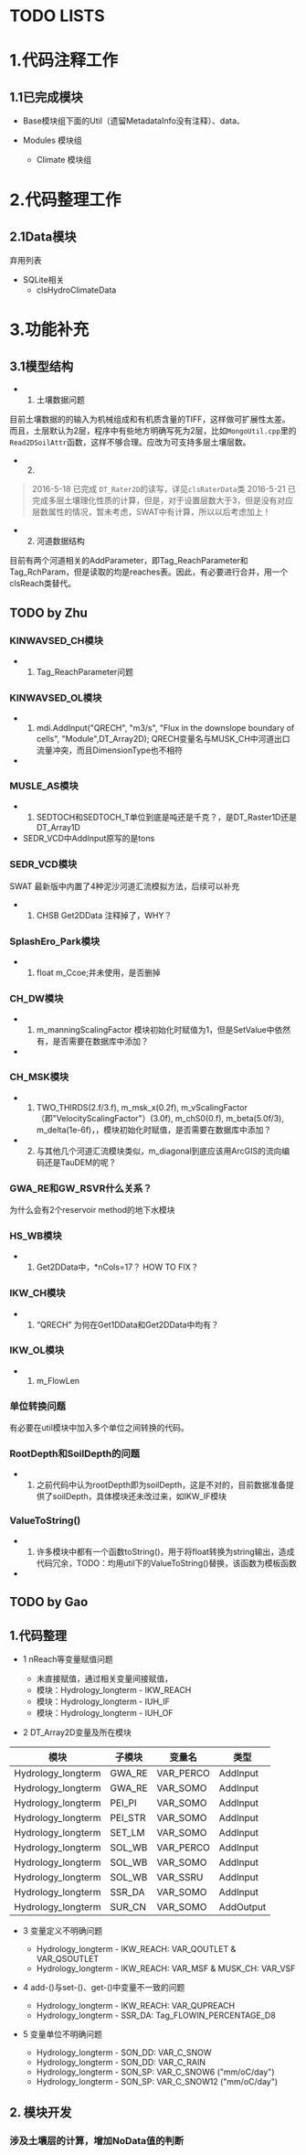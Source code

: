 TODO LISTS
=======

# 1.代码注释工作

## 1.1已完成模块

+ Base模块组下面的Util（遗留MetadataInfo没有注释）、data、

+ Modules 模块组
	+ Climate 模块组 


# 2.代码整理工作

## 2.1Data模块

弃用列表

+ SQLite相关
	+ clsHydroClimateData


# 3.功能补充

## 3.1模型结构

+ 1. 土壤数据问题

目前土壤数据的的输入为机械组成和有机质含量的TIFF，这样做可扩展性太差。而且，土层默认为2层，程序中有些地方明确写死为2层，比如`MongoUtil.cpp`里的`Read2DSoilAttr`函数，这样不够合理。应改为可支持多层土壤层数。

+ 2.

> 2016-5-18 已完成 `DT_Rater2D`的读写，详见`clsRaterData`类
> 2016-5-21 已完成多层土壤理化性质的计算，但是，对于设置层数大于3，但是没有对应层数属性的情况，暂未考虑，SWAT中有计算，所以以后考虑加上！
> 

+ 2. 河道数据结构

目前有两个河道相关的AddParameter，即Tag_ReachParameter和Tag_RchParam，但是读取的均是reaches表。因此，有必要进行合并，用一个clsReach类替代。



## TODO by Zhu

### KINWAVSED_CH模块

+ 1. Tag_ReachParameter问题

### KINWAVSED_OL模块

+ 1. mdi.AddInput("QRECH", "m3/s", "Flux in the downslope boundary of cells", "Module",DT_Array2D); QRECH变量名与MUSK_CH中河道出口流量冲突，而且DimensionType也不相符
+ 


### MUSLE_AS模块

+ 1. SEDTOCH和SEDTOCH_T单位到底是吨还是千克？，是DT_Raster1D还是DT_Array1D
+ SEDR_VCD中AddInput原写的是tons

### SEDR_VCD模块

SWAT 最新版中内置了4种泥沙河道汇流模拟方法，后续可以补充

+ 1. CHSB  Get2DData 注释掉了，WHY？

### SplashEro_Park模块
+ 1. float m_Ccoe;并未使用，是否删掉

### CH_DW模块
+ 1. m_manningScalingFactor 模块初始化时赋值为1，但是SetValue中依然有，是否需要在数据库中添加？
+ 
### CH_MSK模块
+ 1. TWO_THIRDS(2.f/3.f), m_msk_x(0.2f), m_vScalingFactor（即"VelocityScalingFactor"）(3.0f), m_chS0(0.f), m_beta(5.0f/3), m_delta(1e-6f)，，模块初始化时赋值，是否需要在数据库中添加？
+ 2. 与其他几个河道汇流模块类似，m_diagonal到底应该用ArcGIS的流向编码还是TauDEM的呢？

### GWA_RE和GW_RSVR什么关系？
为什么会有2个reservoir method的地下水模块

### HS_WB模块
+ 1. Get2DData中，*nCols=17？ HOW TO FIX？

### IKW_CH模块
+ 1. “QRECH” 为何在Get1DData和Get2DData中均有？

### IKW_OL模块
+ 1. m_FlowLen

### 单位转换问题

有必要在util模块中加入多个单位之间转换的代码。

### RootDepth和SoilDepth的问题
+ 1. 之前代码中认为rootDepth即为soilDepth，这是不对的，目前数据准备提供了soilDepth，具体模块还未改过来，如IKW_IF模块

### ValueToString()
+ 1. 许多模块中都有一个函数toString()，用于将float转换为string输出，造成代码冗余，TODO：均用util下的ValueToString()替换，该函数为模板函数
+ 


## TODO by Gao

## 1.代码整理
+ 1 nReach等变量赋值问题
	+ 未直接赋值，通过相关变量间接赋值，
	+ 模块：Hydrology_longterm - IKW_REACH
	+ 模块：Hydrology_longterm - IUH_IF
	+ 模块：Hydrology_longterm - IUH_OF
	
+ 2 DT_Array2D变量及所在模块

模块|子模块|变量名|类型
---|---|---|---
Hydrology_longterm|GWA_RE|VAR_PERCO|AddInput
Hydrology_longterm|GWA_RE|VAR_SOMO|AddInput
Hydrology_longterm|PEI_PI|VAR_SOMO|AddInput
Hydrology_longterm|PEI_STR|VAR_SOMO|AddInput
Hydrology_longterm|SET_LM|VAR_SOMO|AddInput
Hydrology_longterm|SOL_WB|VAR_PERCO|AddInput
Hydrology_longterm|SOL_WB|VAR_SOMO|AddInput
Hydrology_longterm|SOL_WB|VAR_SSRU|AddInput
Hydrology_longterm|SSR_DA|VAR_SOMO|AddInput
Hydrology_longterm|SUR_CN|VAR_SOMO|AddOutput

	
+ 3 变量定义不明确问题
	+ Hydrology_longterm - IKW_REACH: VAR_QOUTLET & VAR_QSOUTLET
	+ Hydrology_longterm - IKW_REACH: VAR_MSF & MUSK_CH: VAR_VSF

+ 4 add-()与set-()、get-()中变量不一致的问题
	+ Hydrology_longterm - IKW_REACH: VAR_QUPREACH
	+ Hydrology_longterm - SSR_DA: Tag_FLOWIN_PERCENTAGE_D8
	
+ 5 变量单位不明确问题
	+ Hydrology_longterm - SON_DD: VAR_C_SNOW
	+ Hydrology_longterm - SON_DD: VAR_C_RAIN
	+ Hydrology_longterm - SON_SP: VAR_C_SNOW6 ("mm/oC/day")
	+ Hydrology_longterm - SON_SP: VAR_C_SNOW12 ("mm/oC/day")

## 2. 模块开发

### 涉及土壤层的计算，增加NoData值的判断












